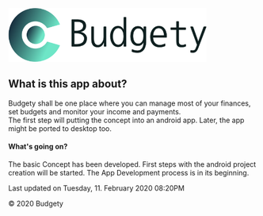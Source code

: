 <img src="logo/vector/default-monochrome.svg"  width="400"/>

## What is this app about?

Budgety shall be one place where you can manage most of your finances, set budgets and monitor your income and payments.  
The first step will putting the concept into an android app. Later, the app might be ported to desktop too.  


#### What's going on?
The basic Concept has been developed. First steps with the android project creation will be started. The App Development process is in its beginning. 
 

  
Last updated on Tuesday, 11. February 2020 08:20PM 
   
&copy; 2020 Budgety